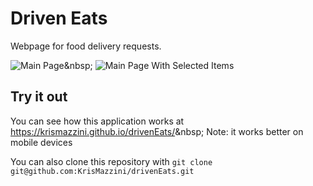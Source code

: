 # Driven Eats

Webpage for food delivery requests.

![Main Page](https://user-images.githubusercontent.com/93556620/179237482-f861d134-56ca-4712-a7c4-b3828c1fb55f.png)\&nbsp;
![Main Page With Selected Items](https://user-images.githubusercontent.com/93556620/179237893-3333d160-e310-475e-9489-4660a047cc68.png)

## Try it out

You can see how this application works at <https://krismazzini.github.io/drivenEats/>\&nbsp;
Note: it works better on mobile devices

You can also clone this repository with ```git clone git@github.com:KrisMazzini/drivenEats.git```
